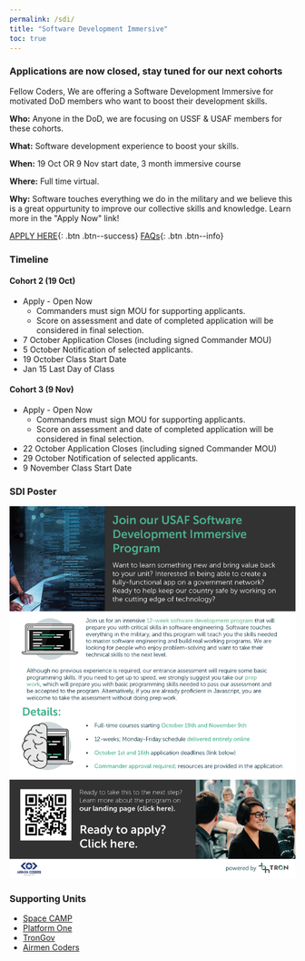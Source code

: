 ```yaml
---
permalink: /sdi/
title: "Software Development Immersive"
toc: true
---
```

  
### Applications are now closed, stay tuned for our next cohorts 

Fellow Coders,
We are offering a Software Development Immersive for motivated DoD members who want to boost their development skills. 

**Who:** Anyone in the DoD, we are focusing on USSF & USAF members for these cohorts.  

**What:** Software development experience to boost your skills.

**When:** 19 Oct OR 9 Nov start date, 3 month immersive course

**Where:** Full time virtual.  

**Why:** Software touches everything we do in the military and we believe this is a great oppurtunity to improve our collective skills and knowledge. Learn more in the "Apply Now" link!  

[APPLY HERE](https://auth.galvanize.com/register?uid=785290cba96b236082){: .btn .btn--success}  [FAQs](/sdi-faq){: .btn .btn--info}  



### Timeline
#### Cohort 2 (19 Oct)
* Apply - Open Now
  - Commanders must sign MOU for supporting applicants. 
  - Score on assessment and date of completed application will be considered in final selection.
* 7 October Application Closes (including signed Commander MOU)
* 5 October Notification of selected applicants.
* 19 October Class Start Date
* Jan 15 Last Day of Class

#### Cohort 3 (9 Nov)
* Apply - Open Now
  - Commanders must sign MOU for supporting applicants. 
  - Score on assessment and date of completed application will be considered in final selection.
* 22 October Application Closes (including signed Commander MOU)
* 29 October Notification of selected applicants.
* 9 November Class Start Date

### SDI Poster
 [![Info Poster](/assets/images/Oct19Nov9SDI.png)](https://auth.galvanize.com/register?uid=785290cba96b236082)


### Supporting Units
* [Space CAMP](https://software.af.mil/softwarefactory/spacecamp/)
* [Platform One](https://software.af.mil/team/platformone/)
* [TronGov](https://tronaf.dev)
* [Airmen Coders](https://airmencoders.us)
    